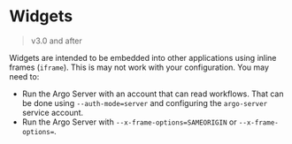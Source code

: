 # Widgets

> v3.0 and after

Widgets are intended to be embedded into other applications using inline frames (`iframe`). This is may not work with your configuration. You may need to:

* Run the Argo Server with an account that can read workflows. That can be done using `--auth-mode=server` and configuring the `argo-server` service account.
* Run the Argo Server with `--x-frame-options=SAMEORIGIN` or `--x-frame-options=`.
